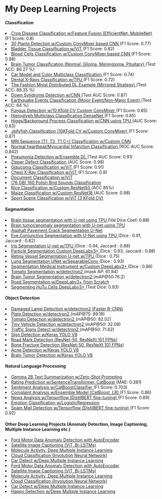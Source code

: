 # My Deep Learning Projects

#### Classification

<li> <a href ="https://github.com/john-fante/my-deep-learning-projects/tree/main/classification/crop-disease-classify-w-feature-fusion-dl-model"> Crop Disease Classification w/Feature Fusion (EfficientNet, MobileNet) </a>  (F1 Score: 0.8) </li>

<li> <a href ="https://github.com/john-fante/my-deep-learning-projects/tree/main/classification/30-plants-classification-main"> 30 Plants Detection w/Custom ConvMixer based CNN </a>  (F1 Score: 0.77) </li>
<li> <a href ="https://github.com/john-fante/my-deep-learning-projects/tree/main/classification/bladder-tissue-classification-main"> Bladder Tissue Classification w/ViT </a>  (F1 Score: 0.82) </li>

<li> <a href ="https://github.com/john-fante/my-deep-learning-projects/tree/main/classification/blood-cell-classification-covmixer-main"> Blood Cells Classification w/Custom ConvMixer based CNN </a>  (F1 Score: 0.98) </li>


<li> <a href ="https://github.com/john-fante/my-deep-learning-projects/tree/main/classification/brain-tumor-mri-classification-main"> Brain Tumor Classification (Normal, Glioma, Meningioma, Pituitary) </a>(Test ACC: 86.27 %) </li>

<li> <a href ="https://github.com/john-fante/my-deep-learning-projects/tree/main/classification/car-model-and-color-classification-main"> Car Model and Color Multiclass Classification </a>  (F1 Score: 0.74) </li>

<li> <a href ="https://github.com/john-fante/my-deep-learning-projects/tree/main/classification/dental-xrays-classification-main"> Dental X-Rays Classification w/TPU </a>  (F1 Score: 0.72) </li>

<li> <a href ="https://github.com/john-fante/my-deep-learning-projects/tree/main/classification/distributed_deep_learning_example-main">The Fashion Mnist Distributed DL Example (Mirrored Strategy) </a>  (Test ACC: 88.35 %) </li>

<li> <a href ="https://github.com/john-fante/my-deep-learning-projects/tree/main/classification/down-syndrome-detection-main"> Down Syndrome Detection w/CNN </a>  (Test AUC Score: 0.87) </li>

<li> <a href ="https://github.com/john-fante/my-deep-learning-projects/tree/main/classification/earthquake_events_classification-main"> Earthquake Events Classification (Mojor Event/Non-Major Event) </a>(Test ACC: 64 %) </li>

<li> <a href ="https://github.com/john-fante/my-deep-learning-projects/tree/main/classification/fungus-detection-main"> Fungus Detection w/10 Kfold CV Custom ConvMixer  </a> (F1 Score: 0.85) </li>

<li> <a href ="https://github.com/john-fante/my-deep-learning-projects/tree/main/classification/hieroglyph-classification-densenet-main"> Hieroglyph Multiclass Classification DenseNet </a>  (F1 Score: 0.85) </li>

<li> <a href ="https://github.com/john-fante/my-deep-learning-projects/tree/main/classification/higgs-background-process-classification-CNN-TPU-main"> Higgs/Background Process Classification w/CNN using TPU </a>  (AUC Score: 0.83) </li>


<li> <a href ="https://github.com/john-fante/my-deep-learning-projects/tree/main/classification/jellyfish-classification-main"> Jellyfish Classification (10KFold CV w/Custom ConvMixer) </a> (F1 Score: 0.87) </li>


<li> <a href ="https://github.com/john-fante/my-deep-learning-projects/tree/main/classification/mri-sequence-classification-main"> MRI Sequence (T1, T2, T1 C+) Classification w/Custom CNN </a></li>

<li> <a href ="https://github.com/john-fante/my-deep-learning-projects/tree/main/classification/normal_heartbeat_vs_myocardial_infarction_classification-main"> Normal heartbeat/Myocardial Infarction Classification </a>(ROC AUC Score: 0.842) </li>

<li> <a href ="https://github.com/john-fante/my-deep-learning-projects/tree/main/classification/pneumonia-detection-with-ensemble-deep-learning-main"> Pneumonia Detection w/Ensemble DL </a>  (Test AUC Score: 0.91) </li>

<li> <a href ="https://github.com/john-fante/my-deep-learning-projects/tree/main/classification/zipper-defect-classification-main"> Zipper Defect Classification </a> (AUC Score: 0.98) </li>

<li> <a href ="https://github.com/john-fante/my-deep-learning-projects/tree/main/classification/glaucoma-classification-vit"> Glaucoma Classification w/ViT </a> (F1 Score: 0.91) </li>

<li> <a href ="https://github.com/john-fante/my-deep-learning-projects/tree/main/classification/chest-xray-classification-vit"> Chest X-Ray Classification w/ViT </a> (F1 Score: 0.9) </li>

<li> <a href ="https://github.com/john-fante/my-deep-learning-projects/tree/main/classification/document-classification-vit"> Document Classification w/ViT  </a> </li>
<li> <a href ="https://github.com/john-fante/my-deep-learning-projects/tree/main/classification/polish-bird-sounds%20classification"> (76 GB) 160 Polish Bird Sounds Classification </a> </li>
<li> <a href ="https://github.com/john-fante/my-deep-learning-projects/tree/main/classification/rice-classification-custom-resnet50"> Rice Classification w/Custom ResNet50 </a> (ACC 85%) </li>
<li> <a href ="https://github.com/john-fante/my-deep-learning-projects/tree/main/classification/maize-classification-custom-resnet18"> Maize Classification w/Custom ResNet18 </a> (AUC Score: 0.98) </li>

<li> <a href ="https://github.com/john-fante/my-deep-learning-projects/tree/main/classification/sport-scene-classification-vit"> Sport Scene Classification w/ViT (3 KFold CV)  </a> </li>




#### Segmentation

<li> <a href ="https://github.com/john-fante/my-deep-learning-projects/tree/main/segmentation-projects/brain-tissue-segmentation-tpu-main"> Brain tissue segmentation with U-net using TPU </a>  (Val Dice Coef: 0.88) </li>
<li> <a href ="https://github.com/john-fante/my-deep-learning-projects/tree/main/segmentation-projects/brain-tumor-segmentation-tpu-main"> Brain tumor/anomaly segmentation with U-net using TPU </a> </li>

<li> <a href ="https://github.com/john-fante/my-deep-learning-projects/tree/main/segmentation-projects/crack-segmentation-main">Asphalt Pavement Crack Segmentation U-Net </a> </li>

<li> <a href ="https://github.com/john-fante/my-deep-learning-projects/tree/main/segmentation-projects/eye-conjunctiva-segmentation-main"> Eye Conjunctiva Segmentation with U-Net using TPU </a>  (Dice : 0.91, Jaccard : 0.82) </li>

<li> <a href ="https://github.com/john-fante/my-deep-learning-projects/tree/main/segmentation-projects/iris-segmentation-unet-main"> Iris Segmentation U-net w/TPU </a> (Dice : 0.94, Jaccard : 0.88) </li>

<li> <a href ="https://github.com/john-fante/my-deep-learning-projects/tree/main/segmentation-projects/particle-segmentation-deeplabv3--main"> Particle Segmentation Custom DeepLabv3+ </a> (Dice : 0.93, Jaccard : 0.88) </li>

<li> <a href ="https://github.com/john-fante/my-deep-learning-projects/tree/main/segmentation-projects/retina-vessel-segmentation-main">Retina Vessel Segmentation U-net w/TPU </a> (Dice : 0.75) </li>
<li> <a href ="https://github.com/john-fante/my-deep-learning-projects/tree/main/segmentation-projects/lung-segmentation-unet-separableconv">Lung Segmentation UNet w/SeparableConv </a> (Dice : 0.93) </li>


<li> <a href ="https://github.com/john-fante/my-deep-learning-projects/tree/main/segmentation-projects/segment-medical-instrument-main"> Segmentation Medical Instrument w/Custom DeepLabv3+ </a> (Dice : 0.86) </li>

<li> <a href ="https://github.com/john-fante/my-deep-learning-projects/tree/main/segmentation-projects/tomato-segmentation-detectron2-main"> Tomato Segmentation w/detectron2 </a> (mask AP: 61.94) </li>

<li> <a href ="https://github.com/john-fante/my-deep-learning-projects/tree/main/segmentation-projects/brain-tumor-segmentation-detectron2"> Brain Tumor Segmentation w/detectron2 </a> (mAP@50:76.2) </li>

<li> <a href ="https://github.com/john-fante/my-deep-learning-projects/tree/main/segmentation-projects/road-segmentation-w-deeplabv3-from-scratch"> Road Segmentation w/DeepLabv3+ from Scratch </a> </li>

<li> <a href ="https://github.com/john-fante/my-deep-learning-projects/tree/main/segmentation-projects/segmenting-hutu-cells-deeplabv3"> Segmenting HuTu Cells DeepLabv3+  </a> (Test Dice: 0.93) </li>






#### Object Detection

<li> <a href ="https://github.com/john-fante/my-deep-learning-projects/tree/main/object-detection/damaged-lamp-detection-main"> Damaged Lamp Detection w/detectron2 (Faster R-CNN) </a></li>
<li> <a href ="https://github.com/john-fante/my-deep-learning-projects/tree/main/object-detection/plate-detection-main"> Plate Detection w/detectron2 </a> (mAP@75: 89.19) </li>
<li> <a href ="https://github.com/john-fante/my-deep-learning-projects/tree/main/object-detection/tomato-detection-detectron2-main"> Tomato Detection w/detectron2 </a> (mAP@50: 82.02) </li>
<li> <a href ="https://github.com/john-fante/my-deep-learning-projects/tree/main/object-detection/tiny-vehicle-detection-detectron2"> Tiny Vehicle Detection w/detectron2 </a> (mAP@50: 32.08) </li>
<li> <a href ="https://github.com/john-fante/my-deep-learning-projects/tree/main/object-detection/traffic-signs-detect-detectron2"> Traffic Signs Detect w/detectron2 </a> (mAP@50: 71.62) </li>

<li> <a href ="https://github.com/john-fante/my-deep-learning-projects/tree/main/object-detection/sign-detection-yolov8"> Sign Detection w/Keras YOLO V8 </a> </li>

<li> <a href ="https://github.com/john-fante/my-deep-learning-projects/tree/main/object-detection/road-mark-detection-detectron2"> Road Mark Detection (ResNet-50, ResNeXt 101 FPNs) </a> </li>

<li> <a href ="https://github.com/john-fante/my-deep-learning-projects/tree/main/object-detection/bone-fracture-detection-detectron2"> Bone Fracture Detection (ResNet-50, ResNeXt 101 FPNs) </a> </li>

<li> <a href ="https://github.com/john-fante/my-deep-learning-projects/tree/main/object-detection/acne-detection-w-keras-yolo-v8"> Acne Detection w/Keras YOLO V8 </a> </li>

<li> <a href ="https://github.com/john-fante/my-deep-learning-projects/tree/main/object-detection/brain-tumor-detection-w-keras-yolo-v8"> Brain Tumor Detection w/Keras YOLO V8 </a> </li>



#### Natural Language Processing


<li> <a href ="https://github.com/john-fante/my-deep-learning-projects/tree/main/nlp-projects/gemma-2b-text-summarization-w-zero-shot-prompting"> Gemma 2B Text Summarization w/Zero-Shot Prompting </a> </li>

<li> <a href ="https://github.com/john-fante/my-deep-learning-projects/tree/main/nlp-projects/rating-prediction-w-sentencetransformer-catboost"> Rating Prediction w/SentenceTransformer, CatBoost </a> (MAE: 0.381) </li>

<li> <a href ="https://github.com/john-fante/my-deep-learning-projects/tree/main/nlp-projects/sentiment-analysis-w-catboostclassifier"> Sentiment Analysis w/CatBoostClassifier </a> (F1 Score: 0.703) </li>

<li> <a href ="https://github.com/john-fante/my-deep-learning-projects/tree/main/nlp-projects/complaint-analysis-w-ensemble-model-catboost-lr"> Complaint Analysis w/Ensemble Model (CatBoost, LR)  </a> (F1 Score: 0.86) </li>

<li> <a href ="https://github.com/john-fante/my-deep-learning-projects/tree/main/nlp-projects/news-analysis-w-tensorflow-distilbert"> News Analysis w/Tensorflow (DistilBERT fine-tuning) </a> (F1 Score: 0.89) </li>

<li> <a href ="https://github.com/john-fante/my-deep-learning-projects/tree/main/nlp-projects/emotion-classification-w-logisticregression"> Emotion Classification w/LogisticRegression </a> </li>

<li> <a href ="https://github.com/john-fante/my-deep-learning-projects/blob/main/nlp-projects/spam-mail-detection-w-tensorflow-distilbert"> Spam Mail Detection w/Tensorflow (DistilBERT fine-tuning) </a> (F1 Score: 0.92) </li>



#### Other Deep Learning Projects (Anomaly Detection, Image Captioning, Multiple Instance Learning etc.)



<li> <a href ="https://github.com/john-fante/my-deep-learning-projects/tree/main/other-dl-projects/ford-motor-data-anomaly-detection-w-aes-main"> Ford Motor Data Anomaly Detection with AutoEncoder </a> </li>

<li> <a href ="https://github.com/john-fante/my-deep-learning-projects/tree/main/other-dl-projects/satellite-image-captioning-vit-bi-lstms"> Satellite Image Captioning (ViT, Bi-LSTMs)</a> </li>

<li> <a href ="https://github.com/john-fante/my-deep-learning-projects/tree/main/other-dl-projects/molecule-activity-deep-multiple-instance-learning"> Molecule Activity, Deep Multiple Instance Learning </a> </li>

<li> <a href ="https://github.com/john-fante/my-deep-learning-projects/tree/main/other-dl-projects/cloud-classification-involution-neural-network"> Cloud Classification (Involution Neural Network) </a> </li>

<li> <a href ="https://github.com/john-fante/my-deep-learning-projects/tree/main/other-dl-projects/car-detection-deep-multiple-instance-learning"> Car Detect w/Deep Multiple Instance Learning  </a> </li>

<li> <a href ="https://github.com/john-fante/my-deep-learning-projects/tree/main/other-dl-projects/ford-motor-data-anomaly-detection-w-aes-main"> Ford Motor Data Anomaly Detection with AutoEncoder </a> </li>

<li> <a href ="https://github.com/john-fante/my-deep-learning-projects/tree/main/other-dl-projects/satellite-image-captioning-vit-bi-lstms"> Satellite Image Captioning (ViT, Bi-LSTMs)</a> </li>

<li> <a href ="https://github.com/john-fante/my-deep-learning-projects/tree/main/other-dl-projects/molecule-activity-deep-multiple-instance-learning"> Molecule Activity, Deep Multiple Instance Learning </a> </li>

<li> <a href ="https://github.com/john-fante/my-deep-learning-projects/tree/main/other-dl-projects/cloud-classification-involution-neural-network"> Cloud Classification (Involution Neural Network) </a> </li>

<li> <a href ="https://github.com/john-fante/my-deep-learning-projects/tree/main/other-dl-projects/car-detection-deep-multiple-instance-learning"> Car Detect w/Deep Multiple Instance Learning  </a> </li>

<li> <a href ="https://github.com/john-fante/my-deep-learning-projects/tree/main/other-dl-projects/happy-detection-w-deep-multiple-instance-learning"> Happy Detection w/Deep Multiple Instance Learning </a> </li>

